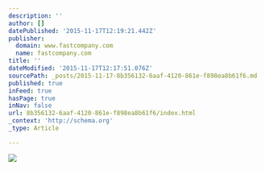 ```yaml
---
description: ''
author: []
datePublished: '2015-11-17T12:19:21.442Z'
publisher:
  domain: www.fastcompany.com
  name: fastcompany.com
title: ''
dateModified: '2015-11-17T12:17:51.076Z'
sourcePath: _posts/2015-11-17-8b356132-6aaf-4120-861e-f898ea8b61f6.md
published: true
inFeed: true
hasPage: true
inNav: false
url: 8b356132-6aaf-4120-861e-f898ea8b61f6/index.html
_context: 'http://schema.org'
_type: Article

---
```

![](http://d.fastcompany.net/multisite_files/fastcompany/imagecache/1280/poster/2015/11/3052763-poster-1280-corporate-responsibility-recruitment-and-retention.jpg)